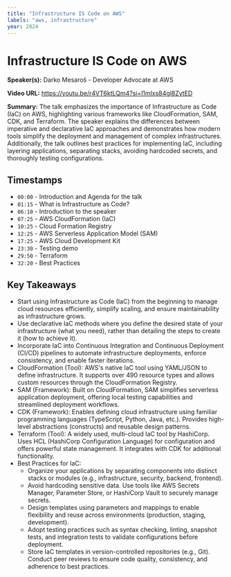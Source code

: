 ```yaml
---
title: "Infrastructure IS Code on AWS"
labels: "aws, infrastructure"
year: 2024
---
```


# Infrastructure IS Code on AWS

**Speaker(s):** Darko Mesaroš - Developer Advocate at AWS

**Video URL:** https://youtu.be/r4VT6ktLQm4?si=l1mIxs84gl8ZytED

**Summary:** The talk emphasizes the importance of Infrastructure as Code (IaC) on AWS, highlighting various frameworks like CloudFormation, SAM, CDK, and Terraform. The speaker explains the differences between imperative and declarative IaC approaches and demonstrates how modern tools simplify the deployment and management of complex infrastructures. Additionally, the talk outlines best practices for implementing IaC, including layering applications, separating stacks, avoiding hardcoded secrets, and thoroughly testing configurations.

## Timestamps

- `00:00` - Introduction and Agenda for the talk
- `01:15` - What is Infrastructure as Code?
- `06:10` - Introduction to the speaker
- `07:25` - AWS CloudFormation (IaC)
- `10:25` - Cloud Formation Registry
- `12:25` - AWS Serverless Application Model (SAM)
- `17:25` - AWS Cloud Development Kit
- `23:30` - Testing demo
- `29:50` - Terraform
- `32:20` - Best Practices

## Key Takeaways

- Start using Infrastructure as Code (IaC) from the beginning to manage cloud resources efficiently, simplify scaling, and ensure maintainability as infrastructure grows.
- Use declarative IaC methods where you define the desired state of your infrastructure (what you need), rather than detailing the steps to create it (how to achieve it).
- Incorporate IaC into Continuous Integration and Continuous Deployment (CI/CD) pipelines to automate infrastructure deployments, enforce consistency, and enable faster iterations.
- CloudFormation (Tool): AWS's native IaC tool using YAML/JSON to define infrastructure. It supports over 490 resource types and allows custom resources through the CloudFormation Registry.
- SAM (Framework): Built on CloudFormation, SAM simplifies serverless application deployment, offering local testing capabilities and streamlined deployment workflows.
- CDK (Framework): Enables defining cloud infrastructure using familiar programming languages (TypeScript, Python, Java, etc.). Provides high-level abstractions (constructs) and reusable design patterns.
- Terraform (Tool): A widely used, multi-cloud IaC tool by HashiCorp. Uses HCL (HashiCorp Configuration Language) for configuration and offers powerful state management. It integrates with CDK for additional functionality.
- Best Practices for IaC:
    - Organize your applications by separating components into distinct stacks or modules (e.g., infrastructure, security, backend, frontend).
    - Avoid hardcoding sensitive data. Use tools like AWS Secrets Manager, Parameter Store, or HashiCorp Vault to securely manage secrets.
    - Design templates using parameters and mappings to enable flexibility and reuse across environments (production, staging, development).
    - Adopt testing practices such as syntax checking, linting, snapshot tests, and integration tests to validate configurations before deployment.
    - Store IaC templates in version-controlled repositories (e.g., Git). Conduct peer reviews to ensure code quality, consistency, and adherence to best practices.
